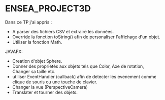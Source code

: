 # ENSEA_PROJECT3D
Dans ce TP j'ai appris :

- A parser des fichiers CSV et extraire les données.
- Override la fonction toString() afin de personaliser l'affichage d'un objet.
- Utiliser la fonction Math.

JAVAFX:
- Creation d'objet Sphere.
- Donner des propriétés aux objets tels que Color, Axe de rotation, Changer sa taille etc.
- utiliser EventHandler (callback) afin de detecter les evenement comme clique de souris ou une touche de clavier.
- Changer la vue (PerspectiveCamera)
- Translater et tourner des objets.